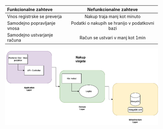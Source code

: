 | Funkcionalne zahteve      | Nefunkcionalne zahteve |
| :---        |    :----:   |
| Vnos registrske se preverja | Nakup traja manj kot minuto |
| Samodejno popravljanje vnosa   | Podatki o nakupih se hranijo v podatkovni bazi |
| Samodejno ustvarjanje računa   | Račun se ustvari v manj kot 1min |

![Nakup_diagram](./2.png)